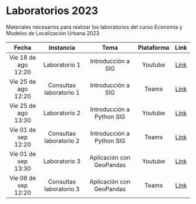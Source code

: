 # Laboratorios 2023
Materiales necesarios para realizar los laboratorios del curso Economía y Modelos de Localización Urbana 2023

| Fecha                       | Instancia           |Tema   | Plataforma | Link                               |
| :-------------------------: | :-----------------: |:---:  |:--------: | :---------------------------------: |
| Vie 18 de ago 12:20         | Laboratorio 1       |Introducción a SIG| Youtube     | [Link](https://youtu.be/_9iZmFnye8Y)|
| Vie 25 de ago 12:20          | Consultas laboratorio 1       |Introducción a SIG| Teams     |[Link](https://teams.microsoft.com/dl/launcher/launcher.html?url=%2F_%23%2Fl%2Fmeetup-join%2F19%3Ameeting_MDk1M2VhNGEtZjQzZi00YjI5LThjMTktODdhNWI2YjYxMTVj%40thread.v2%2F0%3Fcontext%3D%257b%2522Tid%2522%253a%25225ff5d9fa-f83f-4ac1-a4d2-eb48ea0a00d2%2522%252c%2522Oid%2522%253a%252246fcae6a-2d31-414f-981e-fad1afc6c4cc%2522%257d%26anon%3Dtrue&type=meetup-join&deeplinkId=50afa10b-35b0-4a04-ba79-261564160be4&directDl=true&msLaunch=true&enableMobilePage=true&suppressPrompt=true) |
| Vie 25 de ago 13:30         | Laboratorio 2       |Introducción a Python SIG| Youtube     | [Link](https://youtu.be/TbJSV5Mp9hk)|
| Vie 01 de sep 12:20          | Consultas laboratorio 2       |Introducción a Python SIG| Teams     |[Link](https://teams.microsoft.com/dl/launcher/launcher.html?url=%2F_%23%2Fl%2Fmeetup-join%2F19%3Ameeting_MDk1M2VhNGEtZjQzZi00YjI5LThjMTktODdhNWI2YjYxMTVj%40thread.v2%2F0%3Fcontext%3D%257b%2522Tid%2522%253a%25225ff5d9fa-f83f-4ac1-a4d2-eb48ea0a00d2%2522%252c%2522Oid%2522%253a%252246fcae6a-2d31-414f-981e-fad1afc6c4cc%2522%257d%26anon%3Dtrue&type=meetup-join&deeplinkId=88397ab2-1c8f-4714-b3ee-5efc5c8a44ce&directDl=true&msLaunch=true&enableMobilePage=true&suppressPrompt=true) |
| Vie 01 de sep 13:30         | Laboratorio 3       |Aplicación con GeoPandas| Youtube     | [Link](https://youtu.be/znwRJTMYuu8)|
| Vie 08 de sep 12:20          | Consultas laboratorio 3       |Aplicación con GeoPandas| Teams     |[Link](https://teams.microsoft.com/l/meetup-join/19%3ameeting_ZDZlYWE2MTEtOTI1Yi00OTE3LWE3MjEtZTg1OGZhY2VkYzY3%40thread.v2/0?context=%7b%22Tid%22%3a%225ff5d9fa-f83f-4ac1-a4d2-eb48ea0a00d2%22%2c%22Oid%22%3a%2246fcae6a-2d31-414f-981e-fad1afc6c4cc%22%7d) |
